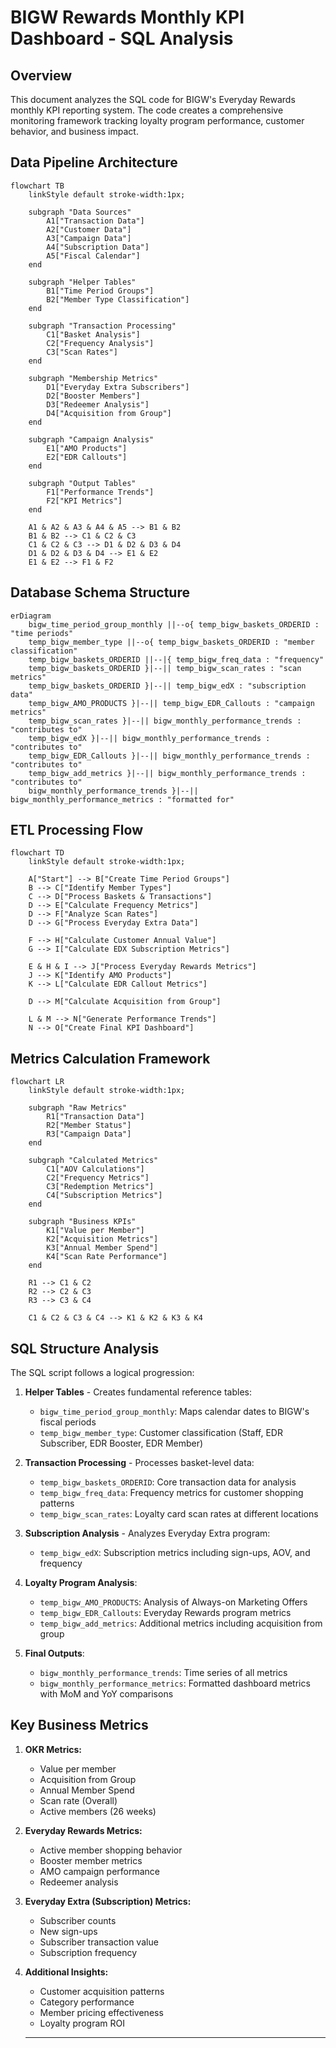 # BIGW Rewards Monthly KPI Dashboard - SQL Analysis

## Overview

This document analyzes the SQL code for BIGW's Everyday Rewards monthly KPI reporting system. The code creates a comprehensive monitoring framework tracking loyalty program performance, customer behavior, and business impact.

## Data Pipeline Architecture

```mermaid
flowchart TB
    linkStyle default stroke-width:1px;
    
    subgraph "Data Sources"
        A1["Transaction Data"]
        A2["Customer Data"]
        A3["Campaign Data"]
        A4["Subscription Data"]
        A5["Fiscal Calendar"]
    end
    
    subgraph "Helper Tables"
        B1["Time Period Groups"]
        B2["Member Type Classification"]
    end
    
    subgraph "Transaction Processing"
        C1["Basket Analysis"]
        C2["Frequency Analysis"]
        C3["Scan Rates"]
    end
    
    subgraph "Membership Metrics"
        D1["Everyday Extra Subscribers"]
        D2["Booster Members"]
        D3["Redeemer Analysis"]
        D4["Acquisition from Group"]
    end
    
    subgraph "Campaign Analysis"
        E1["AMO Products"]
        E2["EDR Callouts"]
    end
    
    subgraph "Output Tables"
        F1["Performance Trends"]
        F2["KPI Metrics"]
    end
    
    A1 & A2 & A3 & A4 & A5 --> B1 & B2
    B1 & B2 --> C1 & C2 & C3
    C1 & C2 & C3 --> D1 & D2 & D3 & D4
    D1 & D2 & D3 & D4 --> E1 & E2
    E1 & E2 --> F1 & F2
```

## Database Schema Structure

```mermaid
erDiagram
    bigw_time_period_group_monthly ||--o{ temp_bigw_baskets_ORDERID : "time periods"
    temp_bigw_member_type ||--o{ temp_bigw_baskets_ORDERID : "member classification"
    temp_bigw_baskets_ORDERID ||--|{ temp_bigw_freq_data : "frequency"
    temp_bigw_baskets_ORDERID }|--|| temp_bigw_scan_rates : "scan metrics"
    temp_bigw_baskets_ORDERID }|--|| temp_bigw_edX : "subscription data"
    temp_bigw_AMO_PRODUCTS }|--|| temp_bigw_EDR_Callouts : "campaign metrics"
    temp_bigw_scan_rates }|--|| bigw_monthly_performance_trends : "contributes to"
    temp_bigw_edX }|--|| bigw_monthly_performance_trends : "contributes to"
    temp_bigw_EDR_Callouts }|--|| bigw_monthly_performance_trends : "contributes to"
    temp_bigw_add_metrics }|--|| bigw_monthly_performance_trends : "contributes to"
    bigw_monthly_performance_trends }|--|| bigw_monthly_performance_metrics : "formatted for"
```

## ETL Processing Flow

```mermaid
flowchart TD
    linkStyle default stroke-width:1px;
    
    A["Start"] --> B["Create Time Period Groups"]
    B --> C["Identify Member Types"]
    C --> D["Process Baskets & Transactions"]
    D --> E["Calculate Frequency Metrics"]
    D --> F["Analyze Scan Rates"]
    D --> G["Process Everyday Extra Data"]
    
    F --> H["Calculate Customer Annual Value"]
    G --> I["Calculate EDX Subscription Metrics"]
    
    E & H & I --> J["Process Everyday Rewards Metrics"]
    J --> K["Identify AMO Products"]
    K --> L["Calculate EDR Callout Metrics"]
    
    D --> M["Calculate Acquisition from Group"]
    
    L & M --> N["Generate Performance Trends"]
    N --> O["Create Final KPI Dashboard"]
```

## Metrics Calculation Framework

```mermaid
flowchart LR
    linkStyle default stroke-width:1px;
    
    subgraph "Raw Metrics"
        R1["Transaction Data"]
        R2["Member Status"]
        R3["Campaign Data"]
    end
    
    subgraph "Calculated Metrics"
        C1["AOV Calculations"]
        C2["Frequency Metrics"]
        C3["Redemption Metrics"]
        C4["Subscription Metrics"]
    end
    
    subgraph "Business KPIs"
        K1["Value per Member"]
        K2["Acquisition Metrics"]
        K3["Annual Member Spend"]
        K4["Scan Rate Performance"]
    end
    
    R1 --> C1 & C2
    R2 --> C2 & C3
    R3 --> C3 & C4
    
    C1 & C2 & C3 & C4 --> K1 & K2 & K3 & K4
```

## SQL Structure Analysis

The SQL script follows a logical progression:

1. **Helper Tables** - Creates fundamental reference tables:
   - `bigw_time_period_group_monthly`: Maps calendar dates to BIGW's fiscal periods
   - `temp_bigw_member_type`: Customer classification (Staff, EDR Subscriber, EDR Booster, EDR Member)

2. **Transaction Processing** - Processes basket-level data:
   - `temp_bigw_baskets_ORDERID`: Core transaction data for analysis
   - `temp_bigw_freq_data`: Frequency metrics for customer shopping patterns
   - `temp_bigw_scan_rates`: Loyalty card scan rates at different locations

3. **Subscription Analysis** - Analyzes Everyday Extra program:
   - `temp_bigw_edX`: Subscription metrics including sign-ups, AOV, and frequency

4. **Loyalty Program Analysis**:
   - `temp_bigw_AMO_PRODUCTS`: Analysis of Always-on Marketing Offers
   - `temp_bigw_EDR_Callouts`: Everyday Rewards program metrics
   - `temp_bigw_add_metrics`: Additional metrics including acquisition from group

5. **Final Outputs**:
   - `bigw_monthly_performance_trends`: Time series of all metrics
   - `bigw_monthly_performance_metrics`: Formatted dashboard metrics with MoM and YoY comparisons

## Key Business Metrics

1. **OKR Metrics:**
   - Value per member
   - Acquisition from Group
   - Annual Member Spend
   - Scan rate (Overall)
   - Active members (26 weeks)

2. **Everyday Rewards Metrics:**
   - Active member shopping behavior
   - Booster member metrics
   - AMO campaign performance
   - Redeemer analysis

3. **Everyday Extra (Subscription) Metrics:**
   - Subscriber counts
   - New sign-ups
   - Subscriber transaction value
   - Subscription frequency

4. **Additional Insights:**
   - Customer acquisition patterns
   - Category performance
   - Member pricing effectiveness
   - Loyalty program ROI 



   ---



